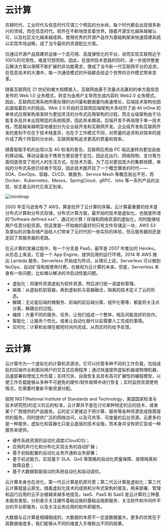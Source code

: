 # 云计算

农耕时代、工业时代与信息时代可谓三个明显的分水岭，每个时代都会出现很多新兴的领域，而在信息时代，软件在不断地改变着世界。随着开源文化越来越被认可，以及社区文化越来越成熟，使用优秀的开源产品作为基础构架来快速搭建系统以实现市场战略，成了当今最优的资源配比方案。

仅通过开源产品搭建并运维一个高可用、高度弹性化的平台，进而实现互联网近乎 100%的可用性，难度可想而知。因此，在提供技术思路的同时，进一步提供整套云解决方案以保障不断扩展的非功能需求，便成了当今新一代互联网平台的追求。在信息技术的大潮中，每一次通信模式的升级都会给这个世界的合作模式带来变革。

随着互联网在 21 世纪初被大规模接入，互联网由基于流量点击赢利的单方面信息发布的 Web 1.0 业务模式，转变为由用户主导而生成内容的 Web2.0 业务模式。因此，互联网应用系统所需处理的访问量和数据量均疾速增长，后端技术架构也因此面临着巨大的挑战。Web 2.0 阶段的互联网后端架构大多经历了由 All inOne 的单体式应用架构渐渐转为更加灵活的分布式应用架构的过程，而企业级架构由于功能复杂且并未出现明显的系统瓶颈，因此并未跟进。后端开发不再局限于单一技术栈，而是越来越明显地被划分为企业级开发和互联网开发。企业级开发和互联网开发的差别不仅在于技术栈差异，也在于工作模式不同，对质量的追求和对效率的提升成了两个阵营的分水岭，互联网架构追求更高的质量和效率。

随着智能手机的出现以及 4G 标准的普及，互联网应用由 PC 端迅速转向更加自由的移动端。移动设备由于携带方便且便于定位，因此在出行、网络购物、支付等方面彻底改变了现代人的生活方式。在技术方面，为了应对更加庞大的集群规模，单纯的分布式系统已经难于驾驭，因此技术圈开启了一个概念爆发的时代——SOA、DevOps、容器、CI/CD、微服务、Service Mesh 等概念层出不穷，而 Docker、Kubernetes、Mesos、SpringCloud、gRPC、Istio 等一系列产品的出现，标志着云时代已真正到来。

![mindmap](https://i.postimg.cc/vZkRcJPb/image.png)

2005 年亚马逊发布了 AWS，算是拉开了云计算的序幕。云计算最重要的技术是分布式计算和分布式存储，分布式计算方面，最开始的技术是虚拟化，也就是所谓的“Software defined xxx”，通过对计算 / 存储和网络资源的虚拟化，同时能够给用户任意分配资源。但这里面一开始做的最好的只有文件存储这一块，AWS S3 及类似的对象存储产品给人们带来了云时代的一些实际的体验，但云服务器则还是走回了卖服务器的老路。

在云计算的发展过程中，有一个分支是 PaaS，最早是 2007 年推出的 Heroku，从形态上来说，它是一个 App Engine，提供应用的运行环境。2014 年 AWS 推出 Lambda 服务，Serverless 开始成为热词，从理论上说，Serverless 可以做到 NoOps、自动扩容和按使用付费，也被视为云计算的未来。但是，Serverless 本身有一些问题，比如难以解决的冷启动性能问题。

- 虚拟化：将硬件资源虚拟为软件资源，然后进行统一调度和管理。
- 隔离：从虚拟机到容器，再到虚拟机与容器融合，隔离的技术定义了云的形态。
- 解耦：无论是后端的微服务、前端的前后端分离、组件化等等，都是将关注点分离，解耦合的过程。
- 编排：大量不同的服务、任务，让他们组成一个整体，相互间能良好的协作。
- 智能化：让服务个性化，或者让自动化替代以前需要人工完成的事情。
- 实时化：计算和处理在极短时间内完成，从而实时的给予反馈。

# 云计算

云计算作为一个虚拟化的计算机资源池，它可以托管多种不同的工作负载，包括成批的后端作业和面向用户的交互式应用程序；通过快速提供虚拟机器或物理机器，迅速部署和增加工作负载；支持冗余、自我恢复且具有高可扩展性的编程模型，以使工作负载能够从多种不可避免的硬件/软件故障中进行恢复；实时监控资源使用情况，在需要时重新平衡资源分配。

按照 NIST(National Institute of Standards and Technology，美国国家标准与技术研究院)的定义的云的标准，云计算并不是在讨论某种特定的云的技术，或者某个厂商提供的产品服务。云的定义更接近于把计算、服务等各种资源变成按需提供的服务，同时提供广泛的网络访问，以及可共享、可度量的后台资源。云更多的是一种服务，虚拟化和容器化只是云底层的技术设施，而本身并没有把它变成一种服务来提供。

- 硬件系统资源的自动化调度(CloudOS)；
- 应用的并行化和分布化实现业务的自动扩展；
- 基于初始配置的自动化业务开通和业务部署；
- 基于前述能力，实现基于 SLA、QoS 等策略的自动化质量保障、故障隔离和故障自愈；
- 基于大数据智能驱动的系统自动化和自动调优。

云计算本身也在进化，第一代云计算是机房托管；第二代云计算是虚拟化；第三代云计算就是云原生。随着虚拟化技术的成熟和分布式架构的普及，用来部署、管理和运行应用的云平台被越来越多地提及。IaaS、PaaS 和 SaaS 是云计算的三种基本服务类型，分别表示关注硬件基础设施的基础设施即服务、关注软件和中间件平台的平台即服务，以及关注业务应用的软件即服务。

大数据与云计算是相辅相成的，大数据的本质不一定是数据量大，更多的优势在于其数据维度多，我们能够从不同的维度入手推断出不同的结果。
